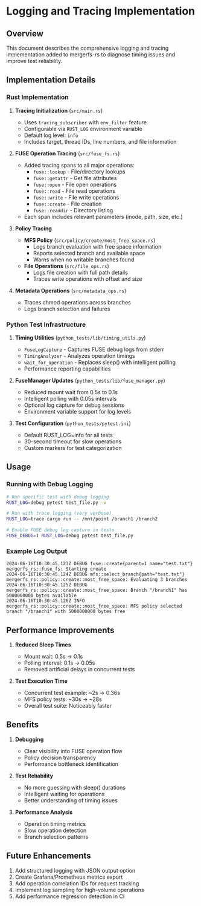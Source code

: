 # Logging and Tracing Implementation

## Overview

This document describes the comprehensive logging and tracing implementation added to mergerfs-rs to diagnose timing issues and improve test reliability.

## Implementation Details

### Rust Implementation

1. **Tracing Initialization** (`src/main.rs`)
   - Uses `tracing_subscriber` with `env_filter` feature
   - Configurable via `RUST_LOG` environment variable
   - Default log level: `info`
   - Includes target, thread IDs, line numbers, and file information

2. **FUSE Operation Tracing** (`src/fuse_fs.rs`)
   - Added tracing spans to all major operations:
     - `fuse::lookup` - File/directory lookups
     - `fuse::getattr` - Get file attributes
     - `fuse::open` - File open operations
     - `fuse::read` - File read operations
     - `fuse::write` - File write operations
     - `fuse::create` - File creation
     - `fuse::readdir` - Directory listing
   - Each span includes relevant parameters (inode, path, size, etc.)

3. **Policy Tracing**
   - **MFS Policy** (`src/policy/create/most_free_space.rs`)
     - Logs branch evaluation with free space information
     - Reports selected branch and available space
     - Warns when no writable branches found
   - **File Operations** (`src/file_ops.rs`)
     - Logs file creation with full path details
     - Traces write operations with offset and size

4. **Metadata Operations** (`src/metadata_ops.rs`)
   - Traces chmod operations across branches
   - Logs branch selection and failures

### Python Test Infrastructure

1. **Timing Utilities** (`python_tests/lib/timing_utils.py`)
   - `FuseLogCapture` - Captures FUSE debug logs from stderr
   - `TimingAnalyzer` - Analyzes operation timings
   - `wait_for_operation` - Replaces sleep() with intelligent polling
   - Performance reporting capabilities

2. **FuseManager Updates** (`python_tests/lib/fuse_manager.py`)
   - Reduced mount wait from 0.5s to 0.1s
   - Intelligent polling with 0.05s intervals
   - Optional log capture for debug sessions
   - Environment variable support for log levels

3. **Test Configuration** (`python_tests/pytest.ini`)
   - Default RUST_LOG=info for all tests
   - 30-second timeout for slow operations
   - Custom markers for test categorization

## Usage

### Running with Debug Logging

```bash
# Run specific test with debug logging
RUST_LOG=debug pytest test_file.py -v

# Run with trace logging (very verbose)
RUST_LOG=trace cargo run -- /mnt/point /branch1 /branch2

# Enable FUSE debug log capture in tests
FUSE_DEBUG=1 RUST_LOG=debug pytest test_file.py
```

### Example Log Output

```
2024-06-16T10:30:45.123Z DEBUG fuse::create{parent=1 name="test.txt"} mergerfs_rs::fuse_fs: Starting create
2024-06-16T10:30:45.124Z DEBUG mfs::select_branch{path="test.txt"} mergerfs_rs::policy::create::most_free_space: Evaluating 3 branches
2024-06-16T10:30:45.125Z DEBUG mergerfs_rs::policy::create::most_free_space: Branch "/branch1" has 5000000000 bytes available
2024-06-16T10:30:45.126Z INFO mergerfs_rs::policy::create::most_free_space: MFS policy selected branch "/branch1" with 5000000000 bytes free
```

## Performance Improvements

1. **Reduced Sleep Times**
   - Mount wait: 0.5s → 0.1s
   - Polling interval: 0.1s → 0.05s
   - Removed artificial delays in concurrent tests

2. **Test Execution Time**
   - Concurrent test example: ~2s → 0.36s
   - MFS policy tests: ~30s → ~28s
   - Overall test suite: Noticeably faster

## Benefits

1. **Debugging**
   - Clear visibility into FUSE operation flow
   - Policy decision transparency
   - Performance bottleneck identification

2. **Test Reliability**
   - No more guessing with sleep() durations
   - Intelligent waiting for operations
   - Better understanding of timing issues

3. **Performance Analysis**
   - Operation timing metrics
   - Slow operation detection
   - Branch selection patterns

## Future Enhancements

1. Add structured logging with JSON output option
2. Create Grafana/Prometheus metrics export
3. Add operation correlation IDs for request tracking
4. Implement log sampling for high-volume operations
5. Add performance regression detection in CI